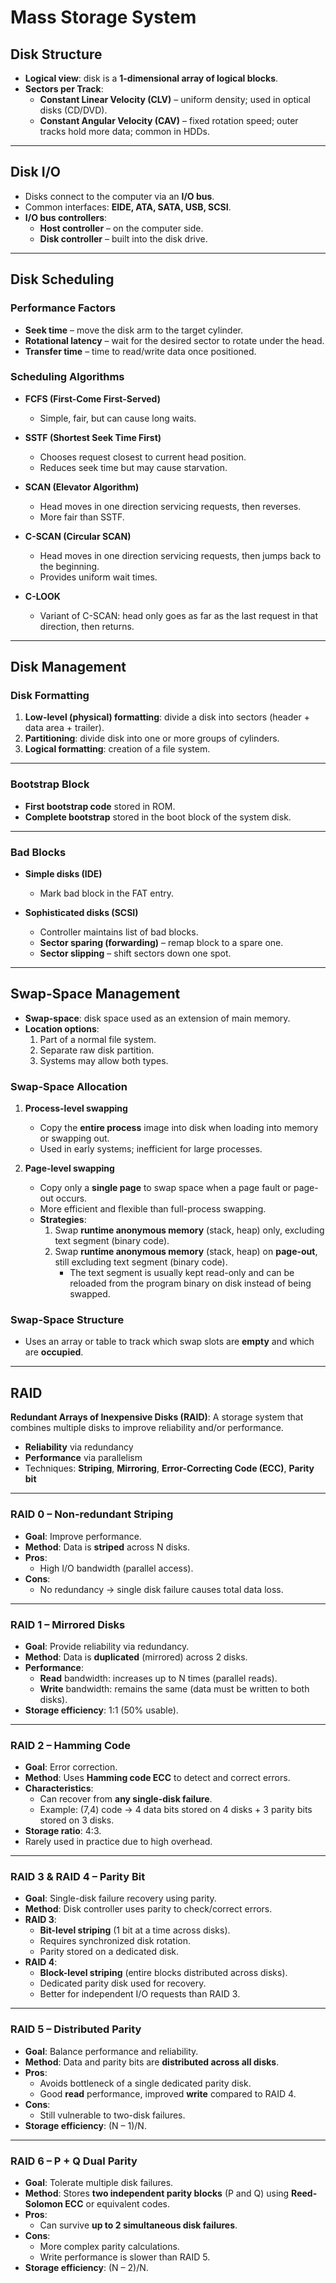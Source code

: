# Mass Storage System

## Disk Structure
- **Logical view**: disk is a **1-dimensional array of logical blocks**.  
- **Sectors per Track**:  
  - **Constant Linear Velocity (CLV)** – uniform density; used in optical disks (CD/DVD).  
  - **Constant Angular Velocity (CAV)** – fixed rotation speed; outer tracks hold more data; common in HDDs.  

---

## Disk I/O
- Disks connect to the computer via an **I/O bus**.  
- Common interfaces: **EIDE, ATA, SATA, USB, SCSI**.  
- **I/O bus controllers**:  
  - **Host controller** – on the computer side.  
  - **Disk controller** – built into the disk drive.  

---

## Disk Scheduling

### Performance Factors
- **Seek time** – move the disk arm to the target cylinder.  
- **Rotational latency** – wait for the desired sector to rotate under the head.  
- **Transfer time** – time to read/write data once positioned.  

### Scheduling Algorithms
- **FCFS (First-Come First-Served)**  
  - Simple, fair, but can cause long waits.  

- **SSTF (Shortest Seek Time First)**  
  - Chooses request closest to current head position.  
  - Reduces seek time but may cause starvation.  

- **SCAN (Elevator Algorithm)**  
  - Head moves in one direction servicing requests, then reverses.  
  - More fair than SSTF.  

- **C-SCAN (Circular SCAN)**  
  - Head moves in one direction servicing requests, then jumps back to the beginning.  
  - Provides uniform wait times.  

- **C-LOOK**  
  - Variant of C-SCAN: head only goes as far as the last request in that direction, then returns.  

---

## Disk Management

### Disk Formatting
1. **Low-level (physical) formatting**: divide a disk into sectors (header + data area + trailer).  
2. **Partitioning**: divide disk into one or more groups of cylinders.  
3. **Logical formatting**: creation of a file system.  

---

### Bootstrap Block
- **First bootstrap code** stored in ROM.  
- **Complete bootstrap** stored in the boot block of the system disk.  

---

### Bad Blocks
- **Simple disks (IDE)**  
  - Mark bad block in the FAT entry.  

- **Sophisticated disks (SCSI)**  
  - Controller maintains list of bad blocks.  
  - **Sector sparing (forwarding)** – remap block to a spare one.  
  - **Sector slipping** – shift sectors down one spot.  

---

## Swap-Space Management

- **Swap-space**: disk space used as an extension of main memory.  
- **Location options**:  
  1. Part of a normal file system.  
  2. Separate raw disk partition.  
  3. Systems may allow both types.  

### Swap-Space Allocation

1. **Process-level swapping**  
   - Copy the **entire process** image into disk when loading into memory or swapping out.  
   - Used in early systems; inefficient for large processes.  

2. **Page-level swapping**  
   - Copy only a **single page** to swap space when a page fault or page-out occurs.  
   - More efficient and flexible than full-process swapping.  
   - **Strategies**:  
     1. Swap **runtime anonymous memory** (stack, heap) only, excluding text segment (binary code).  
     2. Swap **runtime anonymous memory** (stack, heap) on **page-out**, still excluding text segment (binary code).  
        - The text segment is usually kept read-only and can be reloaded from the program binary on disk instead of being swapped.  

### Swap-Space Structure
- Uses an array or table to track which swap slots are **empty** and which are **occupied**.  

---

## RAID  
**Redundant Arrays of Inexpensive Disks (RAID)**: A storage system that combines multiple disks to improve reliability and/or performance.  

- **Reliability** via redundancy  
- **Performance** via parallelism  
- Techniques: **Striping**, **Mirroring**, **Error-Correcting Code (ECC)**, **Parity bit**  

---

### RAID 0 – Non-redundant Striping
- **Goal**: Improve performance.  
- **Method**: Data is **striped** across N disks.  
- **Pros**:  
  - High I/O bandwidth (parallel access).  
- **Cons**:  
  - No redundancy → single disk failure causes total data loss.  

---

### RAID 1 – Mirrored Disks
- **Goal**: Provide reliability via redundancy.  
- **Method**: Data is **duplicated** (mirrored) across 2 disks.  
- **Performance**:  
  - **Read** bandwidth: increases up to N times (parallel reads).  
  - **Write** bandwidth: remains the same (data must be written to both disks).  
- **Storage efficiency**: 1:1 (50% usable).  

---

### RAID 2 – Hamming Code
- **Goal**: Error correction.  
- **Method**: Uses **Hamming code ECC** to detect and correct errors.  
- **Characteristics**:  
  - Can recover from **any single-disk failure**.  
  - Example: (7,4) code → 4 data bits stored on 4 disks + 3 parity bits stored on 3 disks.  
- **Storage ratio**: 4:3.  
- Rarely used in practice due to high overhead.  

---

### RAID 3 & RAID 4 – Parity Bit
- **Goal**: Single-disk failure recovery using parity.  
- **Method**: Disk controller uses parity to check/correct errors.  
- **RAID 3**:  
  - **Bit-level striping** (1 bit at a time across disks).  
  - Requires synchronized disk rotation.  
  - Parity stored on a dedicated disk.  
- **RAID 4**:  
  - **Block-level striping** (entire blocks distributed across disks).  
  - Dedicated parity disk used for recovery.  
  - Better for independent I/O requests than RAID 3.  

---

### RAID 5 – Distributed Parity
- **Goal**: Balance performance and reliability.  
- **Method**: Data and parity bits are **distributed across all disks**.  
- **Pros**:  
  - Avoids bottleneck of a single dedicated parity disk.  
  - Good **read** performance, improved **write** compared to RAID 4.  
- **Cons**:  
  - Still vulnerable to two-disk failures.  
- **Storage efficiency**: (N – 1)/N.  

---

### RAID 6 – P + Q Dual Parity
- **Goal**: Tolerate multiple disk failures.  
- **Method**: Stores **two independent parity blocks** (P and Q) using **Reed-Solomon ECC** or equivalent codes.  
- **Pros**:  
  - Can survive **up to 2 simultaneous disk failures**.  
- **Cons**:  
  - More complex parity calculations.  
  - Write performance is slower than RAID 5.  
- **Storage efficiency**: (N – 2)/N.  
